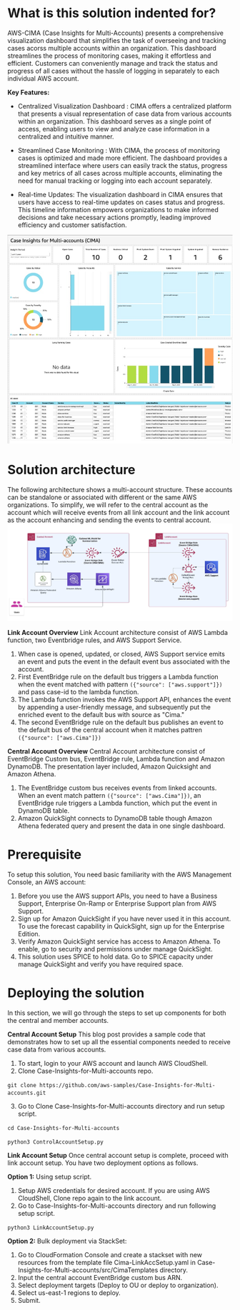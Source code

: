 # What is this solution indented for?

AWS-CIMA (Case Insights for Multi-Accounts) presents a comprehensive visualization dashboard that simplifies the task of overseeing and tracking cases acorss multiple accounts within an organization. This dashboard streamlines the process of monitoring cases, making it effortless and efficient. Customers can conveniently manage and track the status and progress of all cases without the hassle of logging in separately to each individual AWS account.

**Key Features:**

* Centralized Visualization Dashboard : CIMA offers a centralized platform that presents a visual representation of case data from various accounts within an organization.  This dashboard serves as a single point of access, enabling users to view and analyze case information in a centralized and intuitive manner.

* Streamlined Case Monitoring : With CIMA, the process of monitoring cases is optimized and made more efficient. The dashboard provides a streamlined interface where users can easily track the status, progress and key metrics of all cases across multiple accounts, eliminating the need for manual tracking or logging into each account separately. 

* Real-time Updates: The visualization dashboard in CIMA ensures that users have access to real-time updates on cases status and progress. This timeline information empowers organizations to make informed decisions and take necessary actions promptly, leading improved efficiency and customer satisfaction.

<div align="center">
  <img src="img/sampleDashboard.jpg" alt="Sample Dashboard">
</div>

# Solution architecture
The following architecture shows a multi-account structure.  These accounts can be standalone or associated with different or the same AWS organizations. To simplify, we will refer to the central account as the account which will receive events from all link account and the link account as the account enhancing and sending the events to central account.  
 ![ALT](img/cima-arch.jpg)

**Link Account Overview** Link Account architecture consist of AWS Lambda function, two Eventbridge rules, and AWS Support Service.
1.	When case is opened, updated, or closed, AWS Support service emits an event and puts the event in the default event bus associated with the account. 
2.	First EventBridge rule on the default bus triggers a Lambda function when the event matched with  pattern `({"source": ["aws.support"]})` and pass case-id to the lambda function.
3.	The Lambda function invokes the AWS Support API, enhances the event by appending a user-friendly message, and subsequently put the enriched event to the default bus with source as "Cima."
4.	The second EventBridge rule on the default bus publishes an event to the default bus of the central account when it matches  pattren `({"source": ["aws.Cima"]})`

**Central Account Overview** Central Account architecture consist of EventBridge Custom bus, EventBridge rule, Lambda function and Amazon DynamoDB. The presentation layer included, Amazon Quicksight  and Amazon Athena. 
1.	The EventBridge custom bus receives events from linked accounts. When an event match pattern `({"source": ["aws.Cima"]})`, an EventBridge rule triggers a Lambda function, which put the event in DynamoDB table.
2.	Amazon QuickSight connects to DynamoDB table though Amazon Athena federated query and present the data in one single dashboard. 


# Prerequisite
To setup this solution, You need basic familiarity with the AWS Management Console, an AWS account:
1.	Before you use the AWS support APIs, you need to have a Business Support, Enterprise On-Ramp or Enterprise Support plan from AWS Support. 
2.	Sign up for Amazon QuickSight if you have never used it in this account. To use the forecast capability in QuickSight, sign up for the Enterprise Edition. 
3.	Verify Amazon QuickSight service has access to Amazon Athena. To enable, go to security and permissions under manage QuickSight. 
4.	This solution uses SPICE to hold data. Go to SPICE capacity under manage QuickSight and verify you have required space.

# Deploying the solution
In this section, we will go through the steps to set up components for both the central and member accounts.

**Central Account Setup**
This blog post provides a sample code that demonstrates how to set up all the essential components needed to receive case data from various accounts. 
1.	To start, login to your AWS account and launch AWS CloudShell.
2.	 Clone Case-Insights-for-Multi-accounts repo. 

`git clone https://github.com/aws-samples/Case-Insights-for-Multi-accounts.git`

3.	Go to Clone Case-Insights-for-Multi-accounts directory and run setup script.

`cd Case-Insights-for-Multi-accounts`

`python3 ControlAccountSetup.py`

**Link Account Setup**
Once central account setup is complete, proceed with link account setup. You have two deployment options as follows.

**Option 1:** Using setup script.
1.	Setup AWS credentials for desired account. If you are using AWS CloudShell, Clone repo again to the link account.
2.	Go to Case-Insights-for-Multi-accounts directory and run following setup script.

`python3 LinkAccountSetup.py`

**Option 2:** Bulk deployment via StackSet:
1.	Go to CloudFormation Console and create a stackset with new resources from the template file Cima-LinkAccSetup.yaml  in Case-Insights-for-Multi-accounts/src/CimaTemplates directory.
2.	Input the central account EventBridge custom bus ARN. 
3.	Select deployment targets (Deploy to OU or deploy to organization).
4.	Select us-east-1 regions to deploy.
5.	Submit.